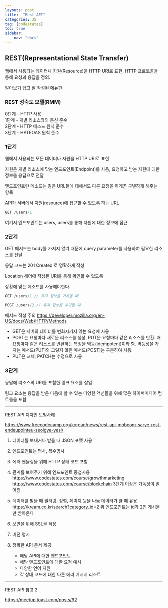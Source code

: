 ```yaml
---
layouts: post
title:  "Rest API"
categories: JS
tag: [codestates]
toc: true
sidebar:
    nav: "docs"
---
```



## REST(Representational State Transfer)

웹에서 사용되는 데이터나 자원(Resource)을 HTTP URI로 표현, HTTP 프로토콜을 통해 요청과 응답을 정의.

알아보기 쉽고 잘 작성된 메뉴판.

### REST 성숙도 모델(RMM)

0단계 - HTTP 사용<br/>
1단계 - 개별 리소스와의 통신 준수<br/>
2단계 - HTTP 메소드 원칙 준수<br/>
3단계 - HATEOAS 원칙 준수

### 1단계

웹에서 사용되는 모든 데이터나 자원을 HTTP URI로 표현

자원은 개별 리소스에 맞는 엔드포인트(Endpoint)를 사용, 요청하고 받는 자원에 대한 정보를 응답으로 전달

엔드포인트란 메소드는 같은 URL들에 대해서도 다른 요청을 하게끔 구별하게 해주는 항목

API가 서버에서 자원(resource)에 접근할 수 있도록 하는 URL

```js
GET /users/1
```
여기서 엔드포인트는 users, users를 통해 자원에 대한 정보에 접근

### 2단계

GET 메서드는 body를 가지지 않기 때문에 query parameter를 사용하여 필요한 리소스를 전달

응답 코드는 201 Created 로 명확하게 작성

Location 헤더에 작성된 URI를 통해 확인할 수 있도록

상황에 맞는 메소드를 사용해야한다.
```js
GET /users/1 // 유저 정보를 가져올 때

POST /users/2 // 유저 정보를 추가할 때
```

메서드 작성 주의
<https://developer.mozilla.org/en-US/docs/Web/HTTP/Methods>

- GET은 서버의 데이터를 변화시키지 않는 요청에 사용
- POST는 요청마다 새로운 리소스를 생성, PUT은 요청마다 같은 리소스를 반환. 매 요청마다 같은 리소스를 반환하는 특징을 멱등(idempotent)이라 함. 멱등성을 가지는 메서드(PUT)와 그렇지 않은 메서드(POST)는 구분하여 사용.
- PUT은 교체, PATCH는 수정으로 사용

### 3단계

응답에 리소스의 URI를 포함한 링크 요소를 삽입

링크 요소는 응답을 받은 다음에 할 수 있는 다양한 액션들을 위해 많은 하이퍼미디어 컨트롤을 포함

---

REST API 디자인 모범사례

<https://www.freecodecamp.org/korean/news/rest-api-mobeom-sarye-rest-endeupointeu-seolgye-yesi/>

1. 데이터를 보내거나 받을 때 JSON 포맷 사용

2. 엔드포인트는 명사, 복수명사

3. 에러 핸들링을 위해 HTTP 상태 코드 포함

4. 관계를 보여주기 위해 엔드포인트 중첩사용
    <https://www.codestates.com/course/growthmarketing>
    <https://www.codestates.com/course/blockchain>
    3단계 이상은 가독성이 떨어짐
5. 데이터를 받을 때 필터링, 정렬, 페이지 등을 나눔
    데이터가 클 때 유용
    <https://kream.co.kr/search?category_id=2>
    위 엔드포인트는 id가 2인 게시물만 받아온다
6. 보안을 위해 SSL을 적용
7. 버전 명시
8. 정확한 API 문서 제공
    - 해당 API에 대한 엔드포인트
    - 해당 엔드포인트에 대한 요청 예시
    - 다양한 언어 지원
    - 각 상태 코드에 대한 다른 에러 메시지 리스트


---

REST API 참고 2

<https://meetup.toast.com/posts/92>